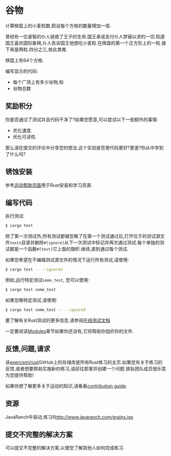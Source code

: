 # 谷物

计算棋盘上的小麦粒数,假设每个方格的数量增加一倍.

曾经有一位睿智的仆人拯救了王子的生命.国王承诺支付仆人梦寐以求的一切.知道国王喜欢国际象棋,仆人告诉国王他想吃小麦粒.在棋盘的第一个正方形上的一粒.接下来是两粒.四分之三,依此类推.

棋盘上有64个方格.

编写显示的代码:

-   每个广场上有多少谷物,和
-   谷物总数

## 奖励积分

你是否通过了测试并且代码干净了?如果您愿意,可以尝试以下一些额外的事情:

-   优化速度.
-   优化可读性.

那么请在提交的评论中分享您的想法.这个实验是否使代码更好?更差?你从中学到了什么吗?

## 锈蚀安装

参考[运动帮助页面][help-page]用于Rust安装和学习资源.

## 编写代码

执行测试:

```bash
$ cargo test
```

除了第一次测试外,所有测试都被忽略了在第一个测试通过后,打开位于的测试源文件`tests`目录并删除`#[ignore]`从下一次测试中标记并再次通过测试.每个单独的测试都是一个函数`#[test]`它上面的旗帜.继续,直到通过每个测试.

如果您希望在不编辑测试源文件的情况下运行所有​​测试,请使用:

```bash
$ cargo test -- --ignored
```

例如,运行特定测试`some_test`, 您可以使用:

```bash
$ cargo test some_test
```

如果忽略特定测试,请使用:

```bash
$ cargo test some_test -- --ignored
```

要了解有关Rust测试的更多信息,请参阅[在线测试文档][rust-tests]

一定要阅读[Modules](https://doc.rust-lang.org/book/2018-edition/ch07-00-modules.html)章节如果你还没有,它将帮助你组织你的文件.

## 反馈,问题,请求

该[exercism/rust](https://github.com/exercism/rust)GitHub上的存储库是所有Rust练习的主页.如果您有关于练习的反馈,或者想要帮助实施新的练习,请前往那里并创建一个问题.铁轨团队成员很乐意为您提供帮助!

如果你想了解更多关于运动的知识,请看看[contribution guide](https://github.com/exercism/docs/blob/master/contributing-to-language-tracks/README.md).

[help-page]: https://exercism.io/tracks/rust/learning

[modules]: https://doc.rust-lang.org/book/2018-edition/ch07-00-modules.html

[cargo]: https://doc.rust-lang.org/book/2018-edition/ch14-00-more-about-cargo.html

[rust-tests]: https://doc.rust-lang.org/book/2018-edition/ch11-02-running-tests.html

## 资源

JavaRanch牛驱动,练习6<http://www.javaranch.com/grains.jsp>

## 提交不完整的解决方案

可以提交不完整的解决方案,以便您了解其他人如何完成练习.
